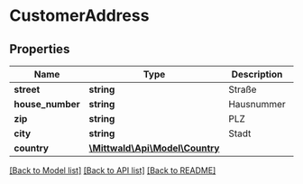 # CustomerAddress

## Properties
Name | Type | Description | Notes
------------ | ------------- | ------------- | -------------
**street** | **string** | Straße | 
**house_number** | **string** | Hausnummer | 
**zip** | **string** | PLZ | 
**city** | **string** | Stadt | 
**country** | [**\Mittwald\Api\Model\Country**](Country.md) |  | 

[[Back to Model list]](../../README.md#documentation-for-models) [[Back to API list]](../../README.md#documentation-for-api-endpoints) [[Back to README]](../../README.md)

